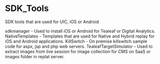 # SDK_Tools
SDK tools that are used for UIC, iOS or Android

sdkmanager - Used to install iOS or Android for Tealeaf or Digital Analytics.
NativeTemplates - Templates that are used for Native and Hybrid replay for iOS and Android applications.
KillSwitch - On premise killswitch sample code for aspx, jsp and php web servers.
TealeafTargetSimulator - Used to extract images from live session for image collection for CMS on SaaS or images folder in replat server.